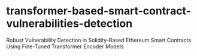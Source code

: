 # transformer-based-smart-contract-vulnerabilities-detection
Robust Vulnerability Detection in Solidity-Based Ethereum Smart Contracts Using Fine-Tuned Transformer Encoder Models
